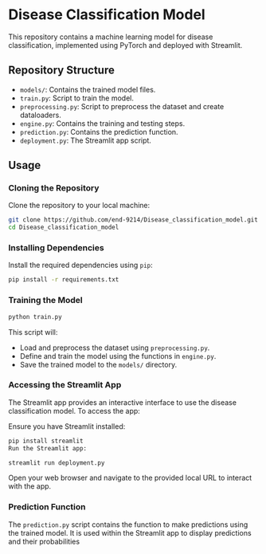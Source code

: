 # Disease Classification Model

This repository contains a machine learning model for disease classification, implemented using PyTorch and deployed with Streamlit.

## Repository Structure

- `models/`: Contains the trained model files.
- `train.py`: Script to train the model.
- `preprocessing.py`: Script to preprocess the dataset and create dataloaders.
- `engine.py`: Contains the training and testing steps.
- `prediction.py`: Contains the prediction function.
- `deployment.py`: The Streamlit app script.

## Usage

### Cloning the Repository

Clone the repository to your local machine:

```bash
git clone https://github.com/end-9214/Disease_classification_model.git
cd Disease_classification_model
```
### Installing Dependencies

Install the required dependencies using `pip`:
```bash
pip install -r requirements.txt
```
### Training the Model

```bash
python train.py
```
This script will:

  * Load and preprocess the dataset using `preprocessing.py`.
  * Define and train the model using the functions in `engine.py`.
  * Save the trained model to the `models/` directory.

### Accessing the Streamlit App

The Streamlit app provides an interactive interface to use the disease classification model. To access the app:

Ensure you have Streamlit installed:
```bash
pip install streamlit
Run the Streamlit app:
```
```bash
streamlit run deployment.py
```
Open your web browser and navigate to the provided local URL to interact with the app.

### Prediction Function
The `prediction.py` script contains the function to make predictions using the trained model. It is used within the Streamlit app to display predictions and their probabilities